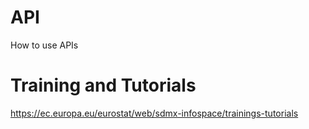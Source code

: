 # API

How to use APIs

# Training and Tutorials

<https://ec.europa.eu/eurostat/web/sdmx-infospace/trainings-tutorials>

# 